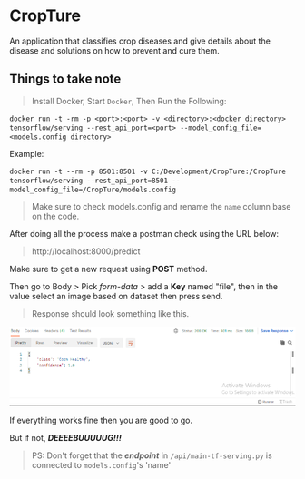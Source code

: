 # CropTure

An application that classifies crop diseases and give details about the disease and solutions on how to prevent and cure them.

## Things to take note

> Install Docker, Start `Docker`, Then Run the Following:

```
docker run -t -rm -p <port>:<port> -v <directory>:<docker directory> tensorflow/serving --rest_api_port=<port> --model_config_file=<models.config directory>
```

Example:

```
docker run -t --rm -p 8501:8501 -v C:/Development/CropTure:/CropTure tensorflow/serving --rest_api_port=8501 --model_config_file=/CropTure/models.config
```

> Make sure to check models.config and rename the `name` column base on the code.

After doing all the process make a postman check using the URL below:
> http://localhost:8000/predict

Make sure to get a new request using **POST** method.

Then go to Body > Pick *form-data* > add a **Key** named "file", then in the value select an image based on dataset then press send.

> Response should look something like this.

![image1](https://github.com/cjgamos/CropTure/blob/main/screenshots/image1.png)

If everything works fine then you are good to go. 

But if not, ***DEEEEBUUUUUG!!!***


> PS: Don't forget that the ***endpoint*** in `/api/main-tf-serving.py` is connected to `models.config`'s 'name'
